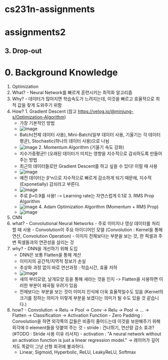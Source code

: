 # cs231n-assignments

# assignments2
## 3. Drop-out
# 0. Background Knowledge
1. Optimization
  1. What?
    - Neural Network를 빠르게 훈련시키는 최적화 알고리즘
  2. Why?
    - 데이터가 많아지면 학습속도가 느려지는데, 이것을 빠르고 효율적으로 최적 값을 찾게 도와주기 위함
  3. How?
    1. Gradient Descent (참고 https://velog.io/@minjung-s/Optimization-Algorithm)
      - 가장 기본적인 방법
      - ![image](https://user-images.githubusercontent.com/65020700/188276191-fe279c4a-64eb-4f6a-a9af-eecf43fdf855.png)
      - Batch(전체 데이터 사용), Mini-Batch(일부 데이터 사용, 기울기는 각 데이터 평균), Stochastic(하나의 데이터 사용)으로 나뉨
      - ![image](https://user-images.githubusercontent.com/65020700/188276750-592f31c2-165a-4f05-9513-1aa3a10dbd73.png)
    2. Momentum Algorithm (기울기 속도 강화)
      - 지수가중평균!! (오래된 데이터가 미치는 영향을 지수적으로 감쇠하도록 만들어주는 방법
      - 최근의 데이터들로만 Gradient Descent를 하고 싶을 수 있다! 이럴 때 사용
      - ![image](https://user-images.githubusercontent.com/65020700/188282219-8a7b0c96-705e-485b-a56b-e06085174bfb.png)
      - 예전 데이터는 β^n으로 지수적으로 빠르게 감소하게 되기 때문에, 지수적(Exponetially) 감쇠라고 부른다.
      - ![image](https://user-images.githubusercontent.com/65020700/188282321-77ffe039-5771-4dbb-af24-85430e8d64a3.png)
      - 주로 β=0.9를 사용! -> Learning rate는 자연스럽게 0.1로
    3. RMS Prop Algorithm
      - ![image](https://user-images.githubusercontent.com/65020700/188282426-c05df948-2d2a-4980-8dcd-6e7e70e93833.png)
    4. Adam Optimization Algorithm (Momentum + RMS Prop)
      - ![image](https://user-images.githubusercontent.com/65020700/188282486-ba839d0a-84c3-4fa6-8a99-0d8b870ce5c3.png)
2. CNN
  1. what?
    - Convolutional Neural Networks
    - 주로 이미지나 영상 데이터를 처리할 때 사용
    - Convolution이 주요 아이디어인 모델 (Convolution : Kernel을 통해 연산, Convolution Operation)
    - 이미지 전체보다는 부분을 보는 것, 한 픽셀과 주변 픽셀들과의 연관성을 살리는 것
  2. why?
    - DNN을 개선하기 위해 도입
      - DNN은 보통 Flatten을 통해 계산
      - 이미지의 공간적/지역적 정보가 손실
      - 추상화 과정 없이 바로 연산과정 : 학습시간, 효율 저하
      - ![image](https://user-images.githubusercontent.com/65020700/188305375-d35a4c9d-ac25-4ef4-ac23-d7ed8b17c597.png)
      - 새의 부리모양, 날개모양 등을 통해 새라는 것을 인지 -> Flatten을 사용하면 이러한 부분이 왜곡될 우려가 있음
      - 전체보다는 부분을 보는 것이 이미지 인식에 더욱 효율적일수도 있음 (Kernel의 크기를 정하는 의미가 이렇게 부분을 보겠다는 의미가 될 수도 있을 것 같습니다.)
  3. how?
    - Convolution -> Relu -> Pool -> Conv -> Relu -> Pool -> ... -> Flatten -> Classification -> Activation Function
    - Zero Padding : Convolution을 하면 외각쪽의 값들은 비중이 줄어드는데 이것을 보완해주기 위해 외각에 0 element들을 덧붙여 주는 것
    - stride : 건너뛰기, 연산량 감소 효과? (#TODO : Stride 사용 이유 리서치) 
    - activation : "A neural network without an activation function is just a linear regression model." -> 레이어가 깊어저도 똑같이 그냥 선형 회귀에 불과하다.
      - Linear, Sigmoid, Hyperbolic, ReLU, LeakyReLU, Softmax
    

